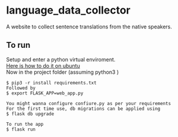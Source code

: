# language_data_collector
A website to collect sentence translations from the native speakers.

## To run
Setup and enter a python virtual enviroment.  
[Here is how to do it on ubuntu](https://linuxize.com/post/how-to-create-python-virtual-environments-on-ubuntu-18-04/)  
Now in the project folder (assuming python3 )
```
$ pip3 -r install requirements.txt
Followed by 
$ export FLASK_APP=web_app.py

You might wanna configure confiure.py as per your requirements
For the first time use, db migrations can be applied using
$ flask db upgrade

To run the app
$ flask run
```